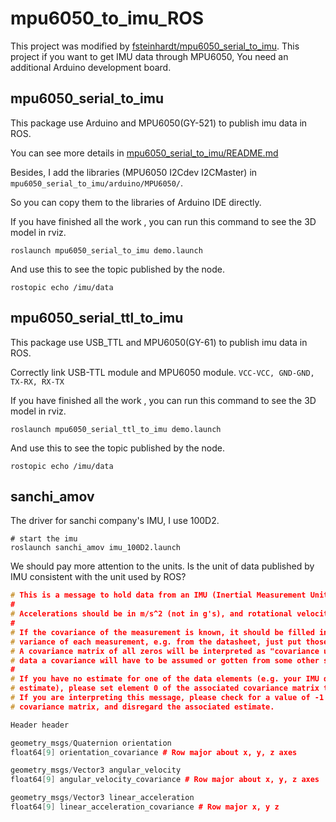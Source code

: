 # **mpu6050_to_imu_ROS**

This project was modified by [fsteinhardt/mpu6050_serial_to_imu](https://github.com/fsteinhardt/mpu6050_serial_to_imu). This project if you want to get IMU data through MPU6050, You need an additional Arduino development board.



## **mpu6050_serial_to_imu** 

This package use Arduino and MPU6050(GY-521) to publish imu data in ROS.

You can see more details in [mpu6050_serial_to_imu/README.md](https://github.com/MaxChanger/mpu6050_to_imu_ROS/blob/master/mpu6050_serial_to_imu/README.md)

Besides, I add the libraries (MPU6050 I2Cdev I2CMaster) in `mpu6050_serial_to_imu/arduino/MPU6050/`.

So you can copy them to the libraries of Arduino IDE directly.

If you have finished all the work , you can run this command to see the 3D model in rviz.

```shell
roslaunch mpu6050_serial_to_imu demo.launch
```

And use this to see the topic published by the node.

```shell
rostopic echo /imu/data
```



## mpu6050_serial_ttl_to_imu

This package use USB_TTL and MPU6050(GY-61) to publish imu data in ROS.

Correctly link USB-TTL module and MPU6050 module. `VCC-VCC, GND-GND, TX-RX, RX-TX`

If you have finished all the work , you can run this command to see the 3D model in rviz.

```shell
roslaunch mpu6050_serial_ttl_to_imu demo.launch
```

And use this to see the topic published by the node.

```shell
rostopic echo /imu/data
```



## sanchi_amov

The driver for sanchi company's IMU, I use 100D2. 

```shell
# start the imu
roslaunch sanchi_amov imu_100D2.launch
```

We should pay more attention to the units. Is the unit of data published by IMU consistent with the unit used by ROS?

```c++
# This is a message to hold data from an IMU (Inertial Measurement Unit)
#
# Accelerations should be in m/s^2 (not in g's), and rotational velocity should be in rad/sec
#
# If the covariance of the measurement is known, it should be filled in (if all you know is the 
# variance of each measurement, e.g. from the datasheet, just put those along the diagonal)
# A covariance matrix of all zeros will be interpreted as "covariance unknown", and to use the
# data a covariance will have to be assumed or gotten from some other source
#
# If you have no estimate for one of the data elements (e.g. your IMU doesn't produce an orientation 
# estimate), please set element 0 of the associated covariance matrix to -1
# If you are interpreting this message, please check for a value of -1 in the first element of each 
# covariance matrix, and disregard the associated estimate.

Header header

geometry_msgs/Quaternion orientation
float64[9] orientation_covariance # Row major about x, y, z axes

geometry_msgs/Vector3 angular_velocity
float64[9] angular_velocity_covariance # Row major about x, y, z axes

geometry_msgs/Vector3 linear_acceleration
float64[9] linear_acceleration_covariance # Row major x, y z 

```

